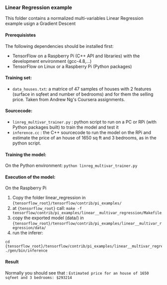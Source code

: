 ### Linear Regression example

This folder contains a normalized multi-variables Linear Regression example usign a Gradient Descent

#### Prerequisistes

 The following dependencies should be installed first:
 * TensorFlow on a Raspberry Pi (C++ API and libraries) with the development environment (gcc-4.8,...)
 * TensorFlow on Linux or a Raspberry Pi (Python packages)

#### Training set:
 * ``data_houses.txt``: a matrice of 47 samples of houses with 2 features (surface in sqfeet and number of bedrooms) and for them the selling price. Taken from Andrew Ng's Coursera assignments.

#### Sourcecode:
 * ``linreg_multivar_trainer.py`` : python script to run on a PC or RPi (with Python packages built) to train the model and test it
 * ``inference.cc`` : the C++ sourcecode to run the model on the RPi and estimate the price of an house of 1650 sq ft and 3 bedrooms, as in the python script.

#### Training the model:

On the Python environment:
``python linreg_multivar_trainer.py``

#### Execution of the model:

On the Raspberry Pi
 1. Copy the folder linear_regression in ``{tensorflow_root}/tensorflow/contrib/pi_examples/``
 2. at ``{tensorflow_root}`` call: ``make -f tensorflow/contrib/pi_examples/linear__multivar_regression/Makefile``
 3. copy the exported model (data/) in ``{tensorflow_root}/tensorflow/contrib/pi_examples/linear__multivar_regression/data/``
 4. run the inferer: 
 
 ```
 cd {tensorflow_root}/tensorflow/contrib/pi_examples/linear__multivar_regression
 ./gen/bin/inference
 ````

#### Result

Normally you should see that : ``Estimated price for an house of 1650 sqfeet and 3 bedrooms: $293214``
